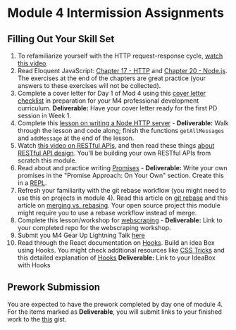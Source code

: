 # Module 4 Intermission Assignments

## Filling Out Your Skill Set

1. To refamiliarize yourself with the HTTP request-response cycle, [watch this video](https://www.youtube.com/watch?v=eesqK59rhGA).
2. Read Eloquent JavaScript: [Chapter 17 - HTTP](http://eloquentjavascript.net/17_http.html) and [Chapter 20 - Node.js](http://eloquentjavascript.net/20_node.html). The exercises at the end of the chapters are great practice (your answers to these exercises will not be collected).
3. Complete a cover letter for Day 1 of Mod 4 using this [cover letter checklist](https://github.com/turingschool/career-development-curriculum/blob/master/module_four/cover_letter_checklist.md) in preparation for your M4 professional development curriculum.
**Deliverable:** Have your cover letter ready for the first PD session in Week 1.
4. Complete this [lesson on writing a Node HTTP server](http://frontend.turing.io/lessons/module-4/node-prework.html) - **Deliverable:** Walk through the lesson and code along; finish the functions `getAllMessages` and `addMessage` at the end of the lesson.
5. Watch [this video on RESTful APIs](https://www.youtube.com/watch?v=SLwpqD8n3d0), and then read these things [about RESTful API design](https://hackernoon.com/restful-api-designing-guidelines-the-best-practices-60e1d954e7c9). You'll be building your own RESTful APIs from scratch this module.
6. Read about and practice writing [Promises](https://gist.github.com/robbiejaeger/dc8f55c1f9462741090862f736b82cab) - **Deliverable:** Write your own promises in the "Promise Approach: On Your Own" section. Create this in a [REPL](https://repl.it/).
7. Refresh your familiarity with the git rebase workflow (you might need to use this on projects in module 4). Read this article on [git rebase](https://www.atlassian.com/git/tutorials/rewriting-history/git-rebase) and this article on [merging vs. rebasing](https://www.atlassian.com/git/tutorials/merging-vs-rebasing). Your open source project this module might require you to use a rebase workflow instead of merge.
8. Complete this lesson/workshop for [webscraping](https://frontend.turing.io/lessons/module-4/web-scraping-workshop.html) - **Deliverable:** Link to your completed repo for the webscraping workshop.
9. Submit you M4 Gear Up Lightning Talk [here](https://forms.gle/35dWc1qJyGD4gcVU7)
10. Read through the React documentation on [Hooks](https://reactjs.org/docs/hooks-intro.html). Build an idea Box using Hooks. You might check additional resources like [CSS Tricks](https://css-tricks.com/intro-to-react-hooks/) and this detailed explanation of [Hooks](https://www.valentinog.com/blog/hooks/) **Deliverable:** Link to your IdeaBox with Hooks


## Prework Submission

You are expected to have the prework completed by day one of module 4. For the items marked as **Deliverable**, you will submit links to your finished work to the [this](https://gist.github.com/thatPamIAm/8e8876cc3634353e583aca29fdeeadd2) gist.